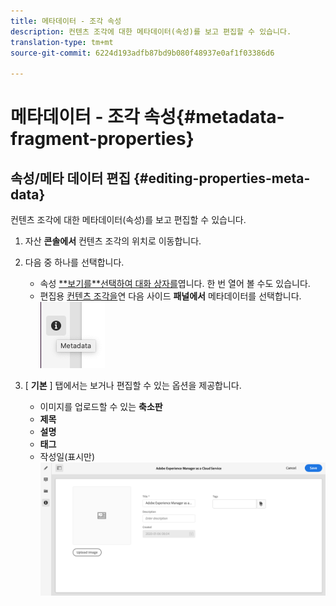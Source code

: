 ```yaml
---
title: 메타데이터 - 조각 속성
description: 컨텐츠 조각에 대한 메타데이터(속성)를 보고 편집할 수 있습니다.
translation-type: tm+mt
source-git-commit: 6224d193adfb87bd9b080f48937e0af1f03386d6

---
```



# 메타데이터 - 조각 속성{#metadata-fragment-properties}

## 속성/메타 데이터 편집 {#editing-properties-meta-data}

컨텐츠 조각에 대한 메타데이터(속성)를 보고 편집할 수 있습니다.

1. 자산 **콘솔에서** 컨텐츠 조각의 위치로 이동합니다.
2. 다음 중 하나를 선택합니다.

   * 속성 [**보기를&#x200B;**선택하여 대화 상자를](/help/assets/manage-digital-assets.md#editing-properties)엽니다. 한 번 열어 볼 수도 있습니다.
   * 편집용 [컨텐츠 조각을](/help/assets/content-fragments/content-fragments-managing.md#opening-the-fragment-editor)연 다음 사이드 **패널에서** 메타데이터를 선택합니다.
   ![메타데이터](assets/cfm-metadata-01.png)

3. [ **기본** ] 탭에서는 보거나 편집할 수 있는 옵션을 제공합니다.

   * 이미지를 업로드할 수 있는 **축소판**
   * **제목**
   * **설명**
   * **태그**
   * 작성일(표시만)
   ![메타데이터](assets/cfm-metadata-02.png)
